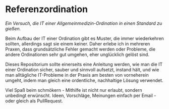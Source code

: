 # Referenzordination
*Ein Versuch, die IT einer Allgemeinmedizin-Ordination in einen Standard zu gießen.*

Beim Aufbau der IT einer Ordination gibt es Muster, die immer wiederkehren sollten, allerdings sagt sie einem keiner. Daher erlebe ich in mehreren Praxen, dass grundsätzliche Fehler gemacht werden oder Probleme, die andere Ordinationen sehr gut umgehen, eher unglücklich gelöst sind.

Dieses Repositorium sollte einerseits eine Anleitung werden, wie man die IT einer Ordination sicher, sauber und sinnvoll aufsetzt, instand hält, und wie man alltägliche IT-Probleme in der Praxis am besten von vorneherein umgeht, indem man gleich eine ordentliche, nachhaltige Lösung verwendet.

Viel Spaß beim schmökern - Mithilfe ist nicht nur erlaubt, sondern unbedingt erwünscht. Ideen, Vorschläge, Meinungen einfach per Email - oder gleich als PullRequest.
